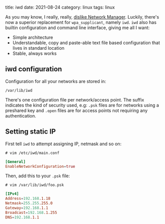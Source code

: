 title: iwd
date: 2021-08-24
category: linux
tags: linux

As you may know, I really, really, [dislike Network
Manager]({filename}/network-manager.md). Luckily, there's now a
superior replacement for `wpa_supplicant`, namely `iwd`. `iwd` also
has builtin configuration and command line interface, giving me all I
want:

- Simple architecture
- Understandable, copy and paste-able text file based configuration
  that lives in standard location
- Stable, always works

## iwd configuration

Configuration for all your networks are stored in:

```text
/var/lib/iwd
```

There's one configuration file per network/access point. The suffix
indicates the kind of security used, e.g: `.psk` files are for
networks using a preshared key and `.open` files are for access points
not requiring any authentication.

## Setting static IP

First tell `iwd` to attempt assigning IP, netmask and so on:

```text
# vim /etc/iwd/main.conf
```

```conf
[General]
EnableNetworkConfiguration=true
```

Then, add this to your `.psk` file:

```text
# vim /var/lib/iwd/foo.psk
```

```conf
[IPv4]
Address=192.168.1.18
Netmask=255.255.255.0
Gateway=192.168.1.1
Broadcast=192.168.1.255
DNS=192.168.1.1
```

